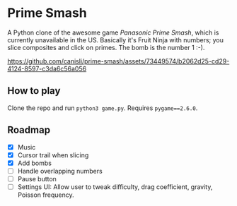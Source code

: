 # Prime Smash
A Python clone of the awesome game _Panasonic Prime Smash_, which is currently unavailable in the US. Basically it's Fruit Ninja with numbers; you slice composites and click on primes. The bomb is the number 1 :-).

https://github.com/canisli/prime-smash/assets/73449574/b2062d25-cd29-4124-8597-c3da6c56a056

## How to play
Clone the repo and run `python3 game.py`. Requires `pygame==2.6.0`.


## Roadmap
- [x] Music
- [x] Cursor trail when slicing
- [x] Add bombs
- [ ] Handle overlapping numbers
- [ ] Pause button
- [ ] Settings UI: Allow user to tweak difficulty, drag coefficient, gravity, Poisson frequency.
